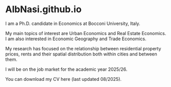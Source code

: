 # AlbNasi.github.io

I am a Ph.D. candidate in Economics at Bocconi University, Italy.


My main topics of interest are Urban Economics and Real Estate Economics. I am also interested in Economic Geography and Trade Economics.


My research has focused on the relationship between residential property prices, rents and their spatial distribution both within cities and between them. 


I will be on the job market for the academic year 2025/26.


You can download my CV here (last updated 08/2025).
